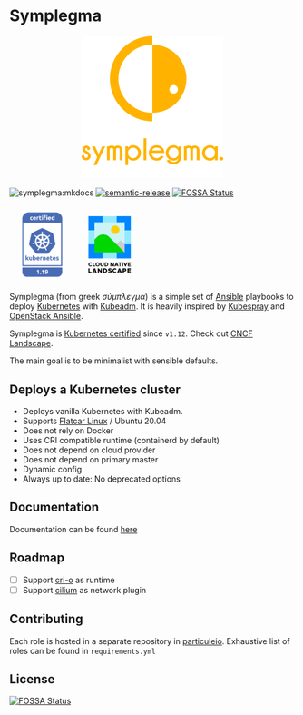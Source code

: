 # Symplegma

<p align="center">
  <img src="images/logo.png">
</p>

![symplegma:mkdocs](https://github.com/clusterfrak-dynamics/symplegma/workflows/symplegma:mkdocs/badge.svg)
[![semantic-release](https://img.shields.io/badge/%20%20%F0%9F%93%A6%F0%9F%9A%80-semantic--release-e10079.svg)](https://github.com/semantic-release/semantic-release)
[![FOSSA Status](https://app.fossa.io/api/projects/git%2Bgithub.com%2Fclusterfrak-dynamics%2Fsymplegma.svg?type=shield)](https://app.fossa.io/projects/git%2Bgithub.com%2Fclusterfrak-dynamics%2Fsymplegma?ref=badge_shield)

<p align="left">
<a href="https://github.com/cncf/k8s-conformance"><img src="https://github.com/cncf/artwork/raw/master/projects/kubernetes/certified-kubernetes/1.19/color/certified-kubernetes-1.19-color.png" alt="Certified Kubernetes" title="Certified Kubernetes" width=75 style="vertical-align:middle;margin:10px 20px" /></a>
<a href="https://landscape.cncf.io/format=card-mode&organization=particule&selected=symplegma"><img src="https://github.com/cncf/artwork/raw/master/other/cncf-landscape/stacked/color/cncf-landscape-stacked-color.png" alt="Certified Kubernetes" title="Certified Kubernetes" width=75 style="vertical-align:middle;margin:10px 20px" /></a>
</p>

Symplegma (from greek *σύμπλεγμα*) is a simple set of [Ansible](https://www.ansible.com/) playbooks to deploy [Kubernetes](https://kubernetes.io/) with [Kubeadm](https://kubernetes.io/docs/setup/independent/high-availability/). It is heavily inspired by [Kubespray](https://github.com/kubernetes-incubator/kubespray) and [OpenStack Ansible](https://docs.openstack.org/openstack-ansible/latest/).

Symplegma is [Kubernetes certified](https://github.com/cncf/k8s-conformance/tree/master/v1.15/symplegma) since `v1.12`. Check out [CNCF Landscape](https://landscape.cncf.io/).

The main goal is to be minimalist with sensible defaults.

## Deploys a Kubernetes cluster

- Deploys vanilla Kubernetes with Kubeadm.
- Supports [Flatcar Linux](https://www.flatcar-linux.org/) / Ubuntu 20.04
- Does not rely on Docker
- Uses CRI compatible runtime (containerd by default)
- Does not depend on cloud provider
- Does not depend on primary master
- Dynamic config
- Always up to date: No deprecated options

## Documentation

Documentation can be found [here](https://clusterfrak-dynamics.github.io/symplegma/)

## Roadmap

- [ ] Support [cri-o](http://cri-o.io/) as runtime
- [ ] Support [cilium](https://github.com/cilium/cilium) as network plugin

## Contributing

Each role is hosted in a separate repository in [particuleio](https://github.com/particuleio). Exhaustive list of roles can be found in `requirements.yml`

## License
[![FOSSA Status](https://app.fossa.io/api/projects/git%2Bgithub.com%2Fclusterfrak-dynamics%2Fsymplegma.svg?type=large)](https://app.fossa.io/projects/git%2Bgithub.com%2Fclusterfrak-dynamics%2Fsymplegma?ref=badge_large)
